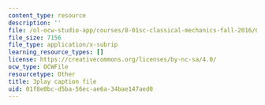 ```yaml
---
content_type: resource
description: ''
file: /ol-ocw-studio-app/courses/8-01sc-classical-mechanics-fall-2016/01f8e0bcd5ba56ecae6a34bae147aed0_TvdmaZR6m8Q.vtt
file_size: 7156
file_type: application/x-subrip
learning_resource_types: []
license: https://creativecommons.org/licenses/by-nc-sa/4.0/
ocw_type: OCWFile
resourcetype: Other
title: 3play caption file
uid: 01f8e0bc-d5ba-56ec-ae6a-34bae147aed0
---
```

